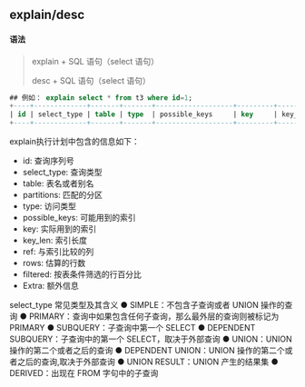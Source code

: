 ## explain/desc

#### 语法

> explain + SQL 语句（select 语句）
>
> desc + SQL 语句（select 语句）
> 
>> 


```sql
## 例如： explain select * from t3 where id=1;
+----+-------------+-------+-------+-------------------+---------+---------+-------+------+-------+
| id | select_type | table | type  | possible_keys     | key     | key_len | ref   | rows | Extra |
+----+-------------+-------+-------+-------------------+---------+---------+-------+------+-------+
```

explain执行计划中包含的信息如下：

- id:  查询序列号
- select_type: 查询类型
- table: 表名或者别名
- partitions: 匹配的分区
- type: 访问类型
- possible_keys: 可能用到的索引
- key: 实际用到的索引
- key_len: 索引长度
- ref: 与索引比较的列
- rows: 估算的行数
- filtered: 按表条件筛选的行百分比
- Extra: 额外信息

select_type 常见类型及其含义
● SIMPLE：不包含子查询或者 UNION 操作的查询
● PRIMARY：查询中如果包含任何子查询，那么最外层的查询则被标记为 PRIMARY
● SUBQUERY：子查询中第一个 SELECT
● DEPENDENT SUBQUERY：子查询中的第一个 SELECT，取决于外部查询
● UNION：UNION 操作的第二个或者之后的查询
● DEPENDENT UNION：UNION 操作的第二个或者之后的查询,取决于外部查询
● UNION RESULT：UNION 产生的结果集
● DERIVED：出现在 FROM 字句中的子查询


